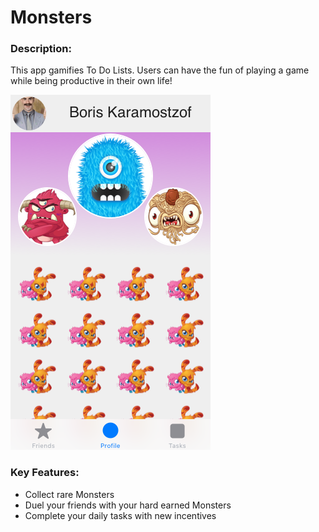 # Monsters


### Description:
This app gamifies To Do Lists. Users can have the fun of playing a game while being productive in their own life!


![Monster Collection](Monsters.png)

### Key Features:

- Collect rare Monsters
- Duel your friends with your hard earned Monsters
- Complete your daily tasks with new incentives
